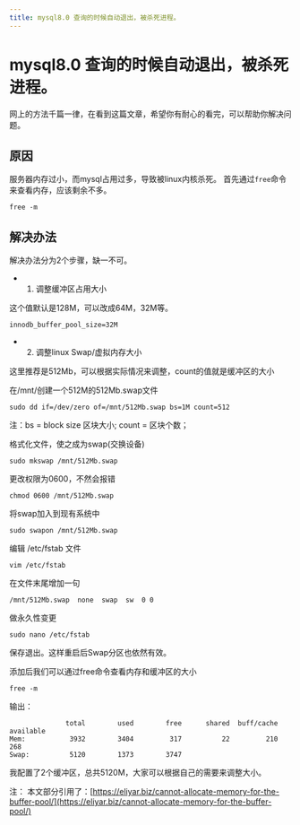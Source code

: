 ```yaml
---
title: mysql8.0 查询的时候自动退出，被杀死进程。
---
```


# mysql8.0 查询的时候自动退出，被杀死进程。

网上的方法千篇一律，在看到这篇文章，希望你有耐心的看完，可以帮助你解决问题。

## 原因

服务器内存过小，而mysql占用过多，导致被linux内核杀死。
首先通过`free`命令来查看内存，应该剩余不多。

```shell
free -m
```

## 解决办法

解决办法分为2个步骤，缺一不可。

+ 1. 调整缓冲区占用大小

这个值默认是128M，可以改成64M，32M等。
```shell
innodb_buffer_pool_size=32M
```
+ 2. 调整linux Swap/虚拟内存大小

这里推荐是512Mb，可以根据实际情况来调整，count的值就是缓冲区的大小

在/mnt/创建一个512M的512Mb.swap文件
```
sudo dd if=/dev/zero of=/mnt/512Mb.swap bs=1M count=512
```

注：bs = block size 区块大小; count = 区块个数；

格式化文件，使之成为swap(交换设备)
```
sudo mkswap /mnt/512Mb.swap
```

更改权限为0600，不然会报错
```
chmod 0600 /mnt/512Mb.swap
```

将swap加入到现有系统中

```
sudo swapon /mnt/512Mb.swap
```

编辑 /etc/fstab 文件
```
vim /etc/fstab
```

在文件末尾增加一句
```
/mnt/512Mb.swap  none  swap  sw  0 0
```

做永久性变更
```
sudo nano /etc/fstab
```

保存退出。这样重启后Swap分区也依然有效。

添加后我们可以通过free命令查看内存和缓冲区的大小

```
free -m
```

输出：
```
              total        used        free      shared  buff/cache   available
Mem:           3932        3404         317          22         210         268
Swap:          5120        1373        3747
```

我配置了2个缓冲区，总共5120M，大家可以根据自己的需要来调整大小。

注：
本文部分引用了：[https://eliyar.biz/cannot-allocate-memory-for-the-buffer-pool/](https://eliyar.biz/cannot-allocate-memory-for-the-buffer-pool/)


